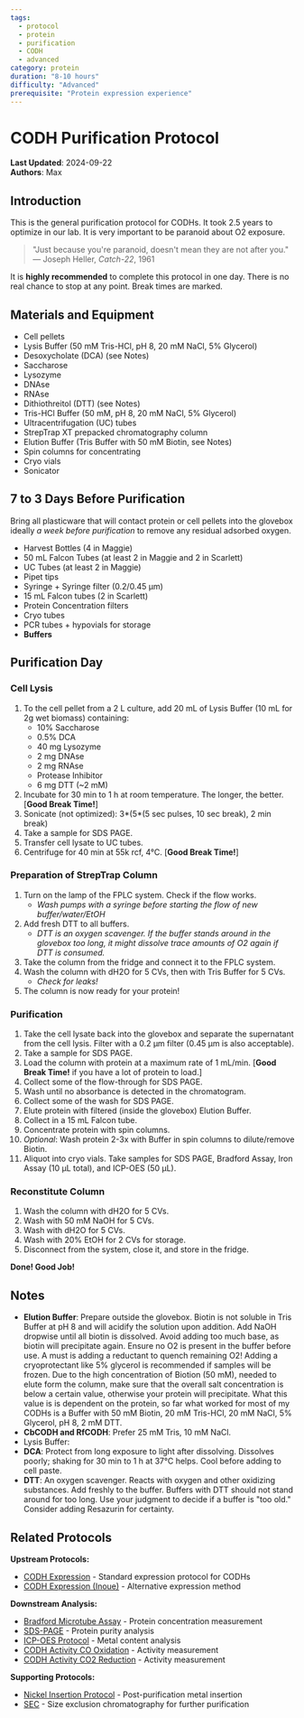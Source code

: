 ```yaml
---
tags:
  - protocol
  - protein
  - purification
  - CODH
  - advanced
category: protein
duration: "8-10 hours"
difficulty: "Advanced"
prerequisite: "Protein expression experience"
---
```

# CODH Purification Protocol

**Last Updated**: 2024-09-22  
**Authors**: Max

## Introduction

This is the general purification protocol for CODHs. It took 2.5 years to optimize in our lab. It is very important to be paranoid about O2 exposure.

> "Just because you're paranoid, doesn't mean they are not after you."  
> — Joseph Heller, _Catch-22_, 1961

It is **highly recommended** to complete this protocol in one day. There is no real chance to stop at any point. Break times are marked.

## Materials and Equipment

- Cell pellets
- Lysis Buffer (50 mM Tris-HCl, pH 8, 20 mM NaCl, 5% Glycerol)
- Desoxycholate (DCA) (see Notes)
- Saccharose
- Lysozyme
- DNAse
- RNAse
- Dithiothreitol (DTT) (see Notes)
- Tris-HCl Buffer (50 mM, pH 8, 20 mM NaCl, 5% Glycerol)
- Ultracentrifugation (UC) tubes
- StrepTrap XT prepacked chromatography column
- Elution Buffer (Tris Buffer with 50 mM Biotin, see Notes)
- Spin columns for concentrating
- Cryo vials
- Sonicator

## 7 to 3 Days Before Purification

Bring all plasticware that will contact protein or cell pellets into the glovebox ideally _a week before purification_ to remove any residual adsorbed oxygen.

- Harvest Bottles (4 in Maggie)
- 50 mL Falcon Tubes (at least 2 in Maggie and 2 in Scarlett)
- UC Tubes (at least 2 in Maggie)
- Pipet tips
- Syringe + Syringe filter (0.2/0.45 µm)
- 15 mL Falcon tubes (2 in Scarlett)
- Protein Concentration filters
- Cryo tubes
- PCR tubes + hypovials for storage
- **Buffers**

## Purification Day

### Cell Lysis

1. To the cell pellet from a 2 L culture, add 20 mL of Lysis Buffer (10 mL for 2g wet biomass) containing:
    - 10% Saccharose
    - 0.5% DCA
    - 40 mg Lysozyme
    - 2 mg DNAse
    - 2 mg RNAse
    - Protease Inhibitor
    - 6 mg DTT (~2 mM)
2. Incubate for 30 min to 1 h at room temperature. The longer, the better. [**Good Break Time!**]
3. Sonicate (not optimized): 3*(5*(5 sec pulses, 10 sec break), 2 min break)
4. Take a sample for SDS PAGE.
5. Transfer cell lysate to UC tubes.
6. Centrifuge for 40 min at 55k rcf, 4°C. [**Good Break Time!**]

### Preparation of StrepTrap Column

1. Turn on the lamp of the FPLC system. Check if the flow works.
    - _Wash pumps with a syringe before starting the flow of new buffer/water/EtOH_
2. Add fresh DTT to all buffers.
    - _DTT is an oxygen scavenger. If the buffer stands around in the glovebox too long, it might dissolve trace amounts of O2 again if DTT is consumed._
3. Take the column from the fridge and connect it to the FPLC system.
4. Wash the column with dH2O for 5 CVs, then with Tris Buffer for 5 CVs.
    - _Check for leaks!_
5. The column is now ready for your protein!

### Purification

1. Take the cell lysate back into the glovebox and separate the supernatant from the cell lysis. Filter with a 0.2 µm filter (0.45 µm is also acceptable).
2. Take a sample for SDS PAGE.
3. Load the column with protein at a maximum rate of 1 mL/min. [**Good Break Time!** if you have a lot of protein to load.]
4. Collect some of the flow-through for SDS PAGE.
5. Wash until no absorbance is detected in the chromatogram.
6. Collect some of the wash for SDS PAGE.
7. Elute protein with filtered (inside the glovebox) Elution Buffer.
8. Collect in a 15 mL Falcon tube.
9. Concentrate protein with spin columns.
10. _Optional_: Wash protein 2-3x with Buffer in spin columns to dilute/remove Biotin.
11. Aliquot into cryo vials. Take samples for SDS PAGE, Bradford Assay, Iron Assay (10 µL total), and ICP-OES (50 µL).

### Reconstitute Column

1. Wash the column with dH2O for 5 CVs.
2. Wash with 50 mM NaOH for 5 CVs.
3. Wash with dH2O for 5 CVs.
4. Wash with 20% EtOH for 2 CVs for storage.
5. Disconnect from the system, close it, and store in the fridge.

**Done! Good Job!**

## Notes

- **Elution Buffer**: Prepare outside the glovebox. Biotin is not soluble in Tris Buffer at pH 8 and will acidify the solution upon addition. Add NaOH dropwise until all biotin is dissolved. Avoid adding too much base, as biotin will precipitate again. Ensure no O2 is present in the buffer before use. A must is adding a reductant to quench remaining O2! Adding a cryoprotectant like 5% glycerol is recommended if samples will be frozen. Due to the high concentration of Biotion (50 mM), needed to elute form the column, make sure that the overall salt concentration is below a certain value, otherwise your protein will precipitate. What this value is is dependent on the protein, so far what worked for most of my CODHs is a Buffer with 50 mM Biotin, 20 mM Tris-HCl, 20 mM NaCl,  5% Glycerol, pH 8, 2 mM DTT.
- **CbCODH and RfCODH**: Prefer 25 mM Tris, 10 mM NaCl.
- Lysis Buffer: 
- **DCA**: Protect from long exposure to light after dissolving. Dissolves poorly; shaking for 30 min to 1 h at 37°C helps. Cool before adding to cell paste.
- **DTT**: An oxygen scavenger. Reacts with oxygen and other oxidizing substances. Add freshly to the buffer. Buffers with DTT should not stand around for too long. Use your judgment to decide if a buffer is "too old." Consider adding Resazurin for certainty.

## Related Protocols

**Upstream Protocols:**
- [CODH Expression](CODH-Expression.md) - Standard expression protocol for CODHs
- [CODH Expression (Inoue)](CODH-Expression-Inoue.md) - Alternative expression method

**Downstream Analysis:**
- [Bradford Microtube Assay](Bradford-Microtube-Assay.md) - Protein concentration measurement
- [SDS-PAGE](SDS-PAGE.md) - Protein purity analysis
- [ICP-OES Protocol](../Chemistry/ICP-OES-Protocol.md) - Metal content analysis
- [CODH Activity CO Oxidation](CODH-activity-CO-oxidation.md) - Activity measurement
- [CODH Activity CO2 Reduction](CODH-activity-CO2-reduction.md) - Activity measurement

**Supporting Protocols:**
- [Nickel Insertion Protocol](Nicke-Insertion-Protocol.md) - Post-purification metal insertion
- [SEC](SEC.md) - Size exclusion chromatography for further purification
